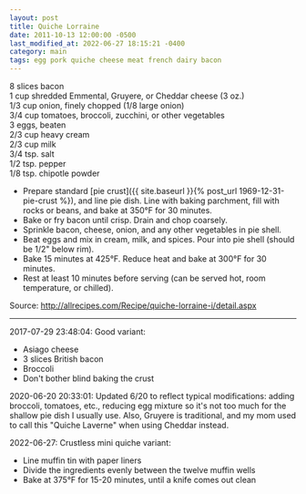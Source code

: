 ```yaml
---
layout: post
title: Quiche Lorraine
date: 2011-10-13 12:00:00 -0500
last_modified_at: 2022-06-27 18:15:21 -0400
category: main
tags: egg pork quiche cheese meat french dairy bacon
---
```

8 slices bacon  
1 cup shredded Emmental, Gruyere, or Cheddar cheese (3 oz.)  
1/3 cup onion, finely chopped (1/8 large onion)  
3/4 cup tomatoes, broccoli, zucchini, or other vegetables  
3 eggs, beaten  
2/3 cup heavy cream  
2/3 cup milk  
3/4 tsp. salt  
1/2 tsp. pepper  
1/8 tsp. chipotle powder

* Prepare standard [pie crust]({{ site.baseurl }}{% post_url 1969-12-31-pie-crust %}), and line pie dish. Line with baking parchment, fill with rocks or beans, and bake at 350°F for 30 minutes.
* Bake or fry bacon until crisp. Drain and chop coarsely.
* Sprinkle bacon, cheese, onion, and any other vegetables in pie shell.
* Beat eggs and mix in cream, milk, and spices. Pour into pie shell (should be 1/2" below rim).
* Bake 15 minutes at 425°F. Reduce heat and bake at 300°F for 30 minutes.
* Rest at least 10 minutes before serving (can be served hot, room temperature, or chilled).

Source: <http://allrecipes.com/Recipe/quiche-lorraine-i/detail.aspx>

---

2017-07-29 23:48:04: Good variant:
* Asiago cheese
* 3 slices British bacon
* Broccoli
* Don't bother blind baking the crust

2020-06-20 20:33:01: Updated 6/20 to reflect typical modifications: adding broccoli,
tomatoes, etc., reducing egg mixture so it's not too much for the shallow pie dish I
usually use. Also, Gruyere is traditional, and my mom used to call this "Quiche
Laverne" when using Cheddar instead.

2022-06-27: Crustless mini quiche variant:
* Line muffin tin with paper liners
* Divide the ingredients evenly between the twelve muffin wells
* Bake at 375°F for 15-20 minutes, until a knife comes out clean
